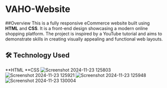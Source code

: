 ﻿# VAHO-Website
##Overview
This is a fully responsive eCommerce website built using **HTML** and **CSS**. It is a front-end design showcasing a modern online shopping platform. The project is inspired by a YouTube tutorial and aims to demonstrate skills in creating visually appealing and functional web layouts.
## 🛠️ Technology Used
**HTML
**CSS
![Screenshot 2024-11-23 125803](https://github.com/user-attachments/assets/3848df62-2753-4fd2-acae-811db4f0441a)
![Screenshot 2024-11-23 125921](https://github.com/user-attachments/assets/8972668c-29fb-48d9-9a36-be54bf0209bc)
![Screenshot 2024-11-23 125948](https://github.com/user-attachments/assets/4621b9d3-89a2-4ddb-b967-803e65a9cadc)
![Screenshot 2024-11-23 130004](https://github.com/user-attachments/assets/d1ce8677-8d8f-4f94-970f-7d8d3fbebe3b)
